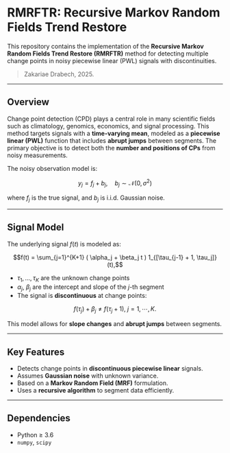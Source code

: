 # RMRFTR: Recursive Markov Random Fields Trend Restore 

This repository contains the implementation of the **Recursive Markov Random Fields Trend Restore (RMRFTR)** method for detecting multiple change points in noisy piecewise linear (PWL) signals with  discontinuities.

> Zakariae Drabech, 2025.

---

## Overview

Change point detection (CPD) plays a central role in many scientific fields such as climatology, genomics, economics, and signal processing. This method targets signals with a **time-varying mean**, modeled as a **piecewise linear (PWL)** function that includes **abrupt jumps** between segments. The primary objective is to detect both the **number and positions of CPs** from noisy measurements.

The noisy observation model is:

$$y_j = f_j + b_j, \quad b_j \sim \mathcal{N}(0, \sigma^2)$$

where $f_j$ is the true signal, and $b_j$ is i.i.d. Gaussian noise.

---

## Signal Model

The underlying signal $f(t)$ is modeled as:

$$f(t) = \sum_{j=1}^{K+1} ( \alpha_j + \beta_j t ) 1_{[\tau_{j-1} + 1, \tau_j]}(t),$$

- $\tau_1, \dots, \tau_K$ are the unknown change points  
- $\alpha_j$, $\beta_j$ are the intercept and slope of the $j$-th segment  
- The signal is **discontinuous** at change points:
  
$$f(\tau_j)+\beta_{j} \neq f(\tau_j+1),\; j=1, \cdots, K.$$

This model allows for **slope changes** and **abrupt jumps** between segments.

---

## Key Features

- Detects change points in **discontinuous piecewise linear** signals.
- Assumes **Gaussian noise** with unknown variance.
- Based on a **Markov Random Field (MRF)** formulation.
- Uses a **recursive algorithm** to segment data efficiently.
  
---

## Dependencies

- Python ≥ 3.6  
- `numpy`, `scipy`
